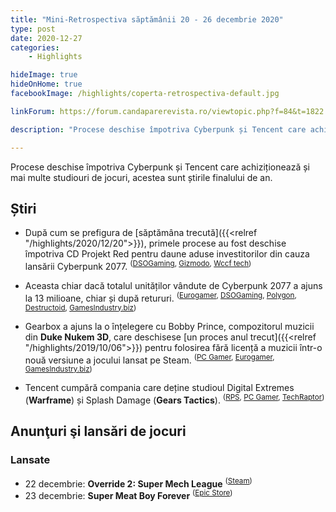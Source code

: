 ```yaml
---
title: "Mini-Retrospectiva săptămânii 20 - 26 decembrie 2020"
type: post
date: 2020-12-27
categories:
    - Highlights

hideImage: true
hideOnHome: true
facebookImage: /highlights/coperta-retrospectiva-default.jpg

linkForum: https://forum.candaparerevista.ro/viewtopic.php?f=84&t=1822

description: "Procese deschise împotriva Cyberpunk și Tencent care achiziționează și mai multe studiouri de jocuri, acestea sunt știrile finalului de an. "

---
```


Procese deschise împotriva Cyberpunk și Tencent care achiziționează și mai multe studiouri de jocuri, acestea sunt știrile finalului de an. 

## Știri
* După cum se prefigura de [săptămâna trecută]({{<relref "/highlights/2020/12/20">}}), primele procese au fost deschise împotriva CD Projekt Red pentru daune aduse investitorilor din cauza lansării Cyberpunk 2077. <sup>([DSOGaming](https://www.dsogaming.com/news/rosen-law-firm-has-filed-a-class-action-lawsuit-against-cd-projekt/), [Gizmodo](https://gizmodo.com/class-action-lawsuit-alleges-cyberpunk-2077-publisher-l-1845948051), [Wccf tech](https://wccftech.com/cd-projekt-hit-with-two-class-action-lawsuits-for-misleading-investors-with-cyberpunk-2077/))</sup>
* Aceasta chiar dacă totalul unităților vândute de Cyberpunk 2077 a ajuns la 13 milioane, chiar și după retururi. <sup>([Eurogamer](https://www.eurogamer.net/articles/2020-12-23-cyberpunk-2077-has-sold-over-13m-copies-even-factoring-in-refunds), [DSOGaming](https://www.dsogaming.com/news/cyberpunk-2077-has-sold-over-13-million-copies-worldwide/), [Polygon](https://www.polygon.com/2020/12/22/22195741/cyberpunk-2077-sales-figures-platforms-refunds-ps5-pc-xbox-one), [Destructoid](https://www.destructoid.com/stories/cyberpunk-2077-hit-13-million-sales-even-with-refunds-factored-in-614372.phtml), [GamesIndustry.biz](https://www.gamesindustry.biz/articles/2020-12-22-cyberpunk-2077-has-sold-over-13m-copies))</sup>
* Gearbox a ajuns la o înțelegere cu Bobby Prince, compozitorul muzicii din **Duke Nukem 3D**, care deschisese [un proces anul trecut]({{<relref "/highlights/2019/10/06">}}) pentru folosirea fără licență a muzicii într-o nouă versiune a jocului lansat pe Steam. <sup>([PC Gamer](https://www.pcgamer.com/gearbox-and-duke-nukem-composer-settle-lawsuit-after-3d-realms-admits-it-inadvertently-overlooked-licence/), [Eurogamer](https://www.eurogamer.net/articles/2020-12-22-gearbox-3d-realms-and-bobby-prince-resolve-their-differences-over-duke-nukem-music), [GamesIndustry.biz](https://www.gamesindustry.biz/articles/2020-12-21-gearbox-reaches-settlement-with-bobby-prince-over-duke-nukem-music))</sup>

* Tencent cumpără compania care deține studioul Digital Extremes (**Warframe**) și Splash Damage (**Gears Tactics**). <sup>([RPS](https://www.rockpapershotgun.com/2020/12/23/tencent-now-own-digital-extremes-and-splash-damage/), [PC Gamer](https://www.pcgamer.com/tencent-acquires-warframe-developer-digital-extremes-and-several-other-studios/), [TechRaptor](https://techraptor.net/gaming/news/digital-extremes-owner-acquired))</sup>

## Anunţuri şi lansări de jocuri
### Lansate
* 22 decembrie: **Override 2: Super Mech League** <sup>([Steam](https://store.steampowered.com/app/1329790/Override_2_Super_Mech_League/))</sup>
* 23 decembrie: **Super Meat Boy Forever** <sup>([Epic Store](https://www.epicgames.com/store/en-US/product/super-meat-boy-forever/))</sup>